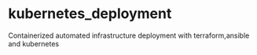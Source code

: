 # kubernetes_deployment
Containerized automated infrastructure deployment with terraform,ansible and kubernetes 
